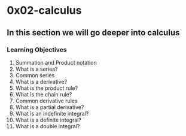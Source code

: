 # 0x02-calculus
## In this section we will go deeper into calculus
### Learning Objectives
1. Summation and Product notation
2. What is a series?
3. Common series
4. What is a derivative?
5. What is the product rule?
6. What is the chain rule?
7. Common derivative rules
8. What is a partial derivative?
9. What is an indefinite integral?
10. What is a definite integral?
11. What is a double integral?
